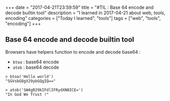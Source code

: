 +++
date = "2017-04-21T23:59:59"
title = "#TIL : Base 64 encode and decode builtin tool"
description = "I learned in 2017-04-21 about web, tools, encoding"
categories = ["Today I learned", "tools"]
tags = ["web", "tools", "encoding"]
+++



## Base 64 encode and decode builtin tool

Browsers have helpers function to encode and decode base64 :

- `btoa` : base64 encode
- `atob` : base64 decode

```
> btoa('Hello world')
"SGVsbG8gV29ybGQgIQ=="

> atob('SW4gR29kIFdlIFRydXN0ICE=')
"In God We Trust !"
```
